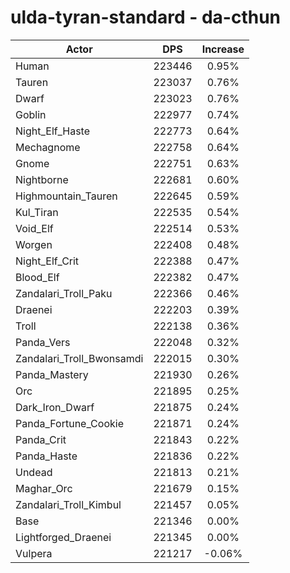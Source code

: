# ulda-tyran-standard - da-cthun
| Actor | DPS | Increase |
|---|:---:|:---:|
|Human|223446|0.95%|
|Tauren|223037|0.76%|
|Dwarf|223023|0.76%|
|Goblin|222977|0.74%|
|Night_Elf_Haste|222773|0.64%|
|Mechagnome|222758|0.64%|
|Gnome|222751|0.63%|
|Nightborne|222681|0.60%|
|Highmountain_Tauren|222645|0.59%|
|Kul_Tiran|222535|0.54%|
|Void_Elf|222514|0.53%|
|Worgen|222408|0.48%|
|Night_Elf_Crit|222388|0.47%|
|Blood_Elf|222382|0.47%|
|Zandalari_Troll_Paku|222366|0.46%|
|Draenei|222203|0.39%|
|Troll|222138|0.36%|
|Panda_Vers|222048|0.32%|
|Zandalari_Troll_Bwonsamdi|222015|0.30%|
|Panda_Mastery|221930|0.26%|
|Orc|221895|0.25%|
|Dark_Iron_Dwarf|221875|0.24%|
|Panda_Fortune_Cookie|221871|0.24%|
|Panda_Crit|221843|0.22%|
|Panda_Haste|221836|0.22%|
|Undead|221813|0.21%|
|Maghar_Orc|221679|0.15%|
|Zandalari_Troll_Kimbul|221457|0.05%|
|Base|221346|0.00%|
|Lightforged_Draenei|221345|0.00%|
|Vulpera|221217|-0.06%|
